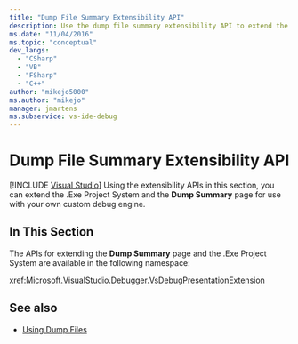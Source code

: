 ```yaml
---
title: "Dump File Summary Extensibility API"
description: Use the dump file summary extensibility API to extend the .exe project system and Dump Summary page to work with your own custom debug engine in Visual Studio.
ms.date: "11/04/2016"
ms.topic: "conceptual"
dev_langs:
  - "CSharp"
  - "VB"
  - "FSharp"
  - "C++"
author: "mikejo5000"
ms.author: "mikejo"
manager: jmartens
ms.subservice: vs-ide-debug
---
```

# Dump File Summary Extensibility API

 [!INCLUDE [Visual Studio](~/includes/applies-to-version/vs-windows-only.md)]
Using the extensibility APIs in this section, you can extend the .Exe Project System and the **Dump Summary** page for use with your own custom debug engine.

## In This Section
 The APIs for extending the **Dump Summary** page and the .Exe Project System are available in the following namespace:

 <xref:Microsoft.VisualStudio.Debugger.VsDebugPresentationExtension>

## See also
- [Using Dump Files](../debugger/using-dump-files.md)